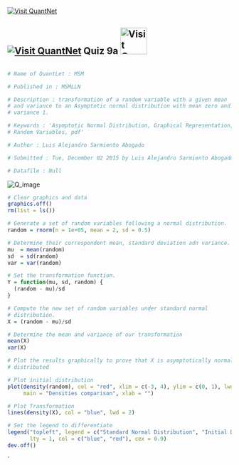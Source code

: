 [<img src="https://github.com/QuantLet/Styleguide-and-Validation-procedure/blob/master/pictures/banner.png" alt="Visit QuantNet">](http://quantlet.de/index.php?p=info)

## [<img src="https://github.com/QuantLet/Styleguide-and-Validation-procedure/blob/master/pictures/qloqo.png" alt="Visit QuantNet">](http://quantlet.de/) **Quiz 9a** [<img src="https://github.com/QuantLet/Styleguide-and-Validation-procedure/blob/master/pictures/QN2.png" width="60" alt="Visit QuantNet 2.0">](http://quantlet.de/d3/ia)

```yaml

# Name of QuantLet : MSM

# Published in : MSMLLN

# Description : transformation of a random variable with a given mean
# and variance to an Asymptotic normal distribution with mean zero and
# variance 1.

# Keywords : 'Asymptotic Normal Distribution, Graphical Representation,
# Random Variables, pdf'

# Author : Luis Alejandro Sarmiento Abogado

# Submitted : Tue, December 02 2015 by Luis Alejandro Sarmiento Abogado

# Datafile : Null
```
![Q_image](https://github.com/xuxiu/MSMquiz/blob/master/quiz9a_5_11/Quiz%209a.png?raw=true)

```r
# Clear graphics and data
graphics.off()
rm(list = ls())

# Generate a set of random variables following a normal distribution.
random = rnorm(n = 1e+05, mean = 2, sd = 0.5)

# Determine their correspondent mean, standard deviation adn variance.
mu  = mean(random)
sd  = sd(random)
var = var(random)

# Set the transformation function.
Y = function(mu, sd, random) {
  (random - mu)/sd
}

# Compute the new set of random variables under standard normal
# distribution.
X = (random - mu)/sd

# Determine the mean and variance of our transformation
mean(X)
var(X)

# Plot the results graphically to prove that X is asymptotically normal
# distributed

# Plot initial distribution
plot(density(random), col = "red", xlim = c(-3, 4), ylim = c(0, 1), lwd = 2, 
     main = "Densities comparison", xlab = "")

# Plot Transformation
lines(density(X), col = "blue", lwd = 2)

# Set the legend to differentiate
legend("topleft", legend = c("Standard Normal Distribution", "Initial Distribution"), 
       lty = 1, col = c("blue", "red"), cex = 0.9)
dev.off()


```




`


